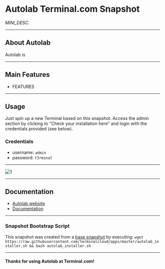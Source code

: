 # **Autolab** Terminal.com Snapshot

*MINI_DESC.*

---

## About Autolab

Autolab is

---

## Main Features

- FEATURES

---

## Usage

Just spin up a new Terminal based on this snapshot. Access the admin section by clicking to "Check your installation here" and login with the credentials provided (see below).

### Credentials

- username: `admin`
- password: `t3rminal`

---

![1](IMAGE_URL)

---

## Documentation

- [Autolab website]()
- [Documentation]()

---

### Snapshot Bootstrap Script

This snapshot was created from a [base snapshot](https://www.terminal.com/tiny/FzpHiTXG1K) by executing:
`wget https://raw.githubusercontent.com/terminalcloud/apps/master/autolab_installer.sh && bash autolab_installer.sh`

---

#### Thanks for using Autolab at Terminal.com!
